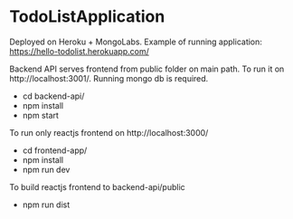 # TodoListApplication
Deployed on Heroku + MongoLabs.
Example of running application: https://hello-todolist.herokuapp.com/

Backend API serves frontend from public folder on main path.
To run it on http://localhost:3001/. Running mongo db is required.
* cd backend-api/
* npm install
* npm start

To run only reactjs frontend on http://localhost:3000/
* cd frontend-app/
* npm install
* npm run dev

To build reactjs frontend to backend-api/public
* npm run dist
